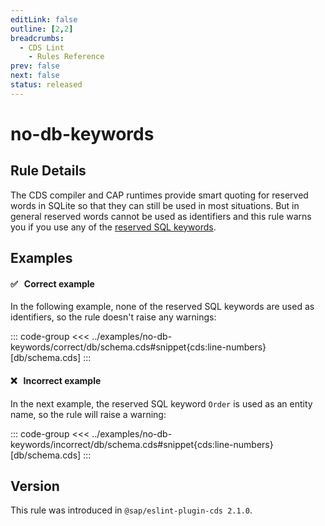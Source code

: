 ```yaml
---
editLink: false
outline: [2,2]
breadcrumbs:
  - CDS Lint
    - Rules Reference
prev: false
next: false
status: released
---
```


<script setup>
  import PlaygroundBadge from '../../../.vitepress/theme/components/PlaygroundBadge.vue'
</script>

# no-db-keywords

## Rule Details

The CDS compiler and CAP runtimes provide smart quoting for reserved words in SQLite so that they can still be used in most situations.
But in general reserved words cannot be used as identifiers and this rule warns you if you use any of the [reserved SQL keywords](https://www.sqlite.org/lang_keywords.html).

## Examples

#### ✅ &nbsp; Correct example

In the following example, none of the reserved SQL keywords are used as identifiers, so the rule doesn't raise any warnings:

::: code-group
<<< ../examples/no-db-keywords/correct/db/schema.cds#snippet{cds:line-numbers} [db/schema.cds]
:::
<PlaygroundBadge
  name="no-db-keywords"
  kind="correct"
  :rules="{'@sap/cds/no-db-keywords': ['warn', 'show']}"
  :files="['db/schema.cds']"
  :packages="{'cds': { 'requires': {'db': { 'kind': 'sql' } } } }"
/>

#### ❌ &nbsp; Incorrect example

In the next example, the reserved SQL keyword `Order` is used as an entity name, so the rule will raise a warning:
<!-- TODO: Remove devDependency as soon as rule fix is released -->
::: code-group
<<< ../examples/no-db-keywords/incorrect/db/schema.cds#snippet{cds:line-numbers} [db/schema.cds]
:::
<PlaygroundBadge
  name="no-db-keywords"
  kind="incorrect"
  :rules="{'@sap/cds/no-db-keywords': ['warn', 'show']}"
  :files="['db/schema.cds']"
  :packages="{'devDependencies': { '@cap-js/sqlite': '^1' } }"
/>

## Version
This rule was introduced in `@sap/eslint-plugin-cds 2.1.0`.